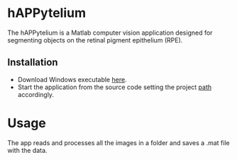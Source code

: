 # hAPPytelium

The hAPPytelium is a Matlab computer vision application designed for segmenting objects on the retinal pigment epithelium (RPE).

## Installation

- Download Windows executable [here](https://drive.google.com/file/d/1OqF-lVN7wQegNAEJqo_gS_De1j086Ums/view?usp=sharing).
- Start the application from the source code setting the project [path](https://it.mathworks.com/help/matlab/matlab_env/files-and-folders-that-matlab-accesses.html) accordingly.

# Usage

The app reads and processes all the images in a folder and saves a .mat file with the data.

  

